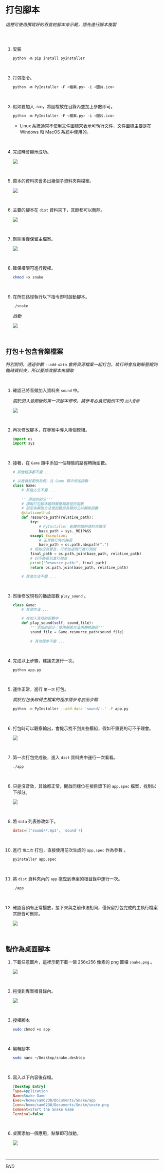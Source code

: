 # 打包腳本

_這裡可使用撰寫好的吞食蛇腳本來示範，請先進行腳本複製_

<br>

##
1. 安裝

    ```python
    python -m pip install pyinstaller
    ```

<br>

2. 打包指令。 

    ```python
    python -m PyInstaller -F <檔案.py> -i <圖片.ico>
    ```

<br>

3. 假如要加入 .ico，將圖檔放在目錄內並加上參數即可。

    ```python
    python -m PyInstaller -F <檔案.py> -i <圖片.ico>
    ```
    - Linux 系統通常不使用文件圖標來表示可執行文件，文件圖標主要是在Windows 和 MacOS 系統中使用的。


<br>

4. 完成時會顯示成功。

    ![](images/img_15.png)

<br>

5. 原本的資料夾會多出幾個子資料夾與檔案。

    ![](images/img_16.png)

<br>

6. 主要的腳本在 `dist` 資料夾下，其餘都可以刪除。

    ![](images/img_17.png)

<br>

7. 刪除後僅保留主檔案。

    ![](images/img_18.png)

<br>

8. 確保權限可進行授權。

    ```bash
    chmod +x snake
    ```

<br>

9. 在所在路徑執行以下指令即可啟動腳本。

    ```bash
    ./snake
    ```

    _啟動_
    
    ![](images/img_19.png)


<br>

## 打包＋包含音樂檔案

_特別說明，透過參數 `--add-data` 會將資源檔案一起打包，執行時會自動解壓縮到臨時資料夾，所以要修改腳本來讀取_

<br>

1. 確認已將音頻加入資料夾 `sound` 中。

    _關於加入音頻後的第一次腳本修改，請參考吞食蛇範例中的 `加入音頻`_

    ![](images/img_21.png)

<br>

2. 再次修改腳本，在專案中導入兩個模組。

    ```python
    import os
    import sys
    ```

<br>

3. 接著，在 `Game` 類中添加一個靜態的路徑轉換函數。
    
    ```python
    # 其他程序都不變 ...

    # 以吞食蛇範例為例，在 Game 類中添加函數
    class Game:
        # 其他方法不變 ...
        
        '''添加的部分'''
        # 讀取打包腳本臨時解壓縮路徑的函數
        # 設定為靜態方法使函數成為類的公共輔助函數
        @staticmethod
        def resource_path(relative_path):
            try:
                # PyInstaller 創建的臨時資料夾路徑
                base_path = sys._MEIPASS
            except Exception:
                # 正常執行時的路徑
                base_path = os.path.abspath(".")
            # 假如沒有聲音，可添加這兩行進行測試
            final_path = os.path.join(base_path, relative_path)
            # 打印路徑以進行檢查
            print("Resource path:", final_path)  
            return os.path.join(base_path, relative_path)

        # 其他方法不變 ...
    ```


<br>

3. 然後修改現有的播放函數 `play_sound` 。

    ```python
    class Game:
        # 其他方法 ...

        # 在加入音效的函數中
        def play_sound(self, sound_file):
            '''添加的部分：使用靜態方法來轉換路徑'''
            sound_file = Game.resource_path(sound_file)
            
            # 其他程序不變 ...
    ```

<br>

4. 完成以上步驟，建議先運行一次。

    ```bash
    python app.py
    ```

<br>

5. 運作正常，進行 `第一次` 打包。
    
    _關於打包後取得主檔案的程序請參考前面步驟_
    
    ```bash
    python -m PyInstaller --add-data 'sound/:.' -F app.py
    ```

<br>

6. 打包時可以觀察輸出，會提示找不到某些模組，假如不重要的可不予理會。

    ![](images/img_22.png)

<br>

7. 第一次打包完成後，進入 `dist` 資料夾中運行一次看看。

    ```bash
    ./app
    ```

<br>

8. 只是沒音效，其餘都正常，開啟同樣位在根目錄下的 `app.spec` 檔案，找到以下部分。

    ![](images/img_24.png)

<br>

9. 將 `data` 列表修改如下。

    ```ini
    datas=[('sound/*.mp3', 'sound')]
    ```

<br>

10. 進行 `第二次` 打包，直接使用前次生成的 `app.spec` 作為參數 。

    ```bash
    pyinstaller app.spec
    ```

<br>

11. 將 `dist` 資料夾內的 `app` 拖曳到專案的根目錄中運行一次。

    ```bash
    ./app
    ```

<br>

12. 確認音頻有正常播放，接下來與之前作法相同，僅保留打包完成的主執行檔案其餘皆可刪除。

    ![](images/img_23.png)

<br>

## 製作為桌面腳本

1. 下載任意圖片，這裡示範下載一個 256x256 像素的 png 圖檔 `snake.png` 。

    ![](images/img_25.png)


<br>

2. 拖曳到專案根目錄內。

    ![](images/img_26.png)

<br>

3. 授權腳本

    ```bash
    sudo chmod +x app
    ```

<br>

4. 編輯腳本

    ```bash
    sudo nano ~/Desktop/snake.desktop
    ```

<br>

5. 寫入以下內容後存檔。

    ```ini
    [Desktop Entry]
    Type=Application
    Name=Snake Game
    Exec=/home/sam6238/Documents/Snake/app
    Icon=/home/sam6238/Documents/Snake/snake.png
    Comment=Start the Snake Game
    Terminal=false
    ```

<br>

6. 桌面添加一個應用，點擊即可啟動。

    ![](images/img_27.png)

<br>

---

_END_